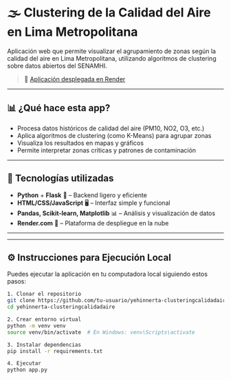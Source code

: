 # 🌫️ Clustering de la Calidad del Aire en Lima Metropolitana

Aplicación web que permite visualizar el agrupamiento de zonas según la calidad del aire en Lima Metropolitana, utilizando algoritmos de clustering sobre datos abiertos del SENAMHI.

> 📍 [Aplicación desplegada en Render](https://clusteringcalidadaire.onrender.com/)

---

## 📊 ¿Qué hace esta app?

- Procesa datos históricos de calidad del aire (PM10, NO2, O3, etc.)
- Aplica algoritmos de clustering (como K-Means) para agrupar zonas
- Visualiza los resultados en mapas y gráficos
- Permite interpretar zonas críticas y patrones de contaminación

---

## 📌 Tecnologías utilizadas

- **Python** + **Flask** 🐍 – Backend ligero y eficiente
- **HTML/CSS/JavaScript** 🖥️ – Interfaz simple y funcional
- **Pandas, Scikit-learn, Matplotlib** 📊 – Análisis y visualización de datos
- **Render.com** 🚀 – Plataforma de despliegue en la nube

---
---

## ⚙️ Instrucciones para Ejecución Local

Puedes ejecutar la aplicación en tu computadora local siguiendo estos pasos:

```bash
1. Clonar el repositorio
git clone https://github.com/tu-usuario/yehinnerta-clusteringcalidadaire.git
cd yehinnerta-clusteringcalidadaire

2. Crear entorno virtual
python -m venv venv
source venv/bin/activate  # En Windows: venv\Scripts\activate

3. Instalar dependencias
pip install -r requirements.txt

4. Ejecutar
python app.py
